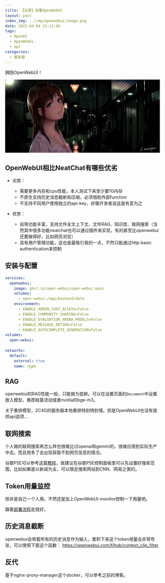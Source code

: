 ```yaml
---
title: 【记录】部署OpenWebUI
layout: post
index_img: ../img/openwebui/image.png
date: 2025-04-04 21:11:45
tags:
  - OpenAI
  - OpenWebUi
  - api
categories:
  - 服务器
---
```


拥抱OpenWebUI！


![](../img/openwebui/image.png)


## OpenWebUI相比NeatChat有哪些优劣
- 劣势：
  - 需要更多内存和cpu性能，本人测试下来至少要1G内存
  - 不原生支持历史消息截断和压缩，必须借助外部function
  - 不支持不同用户使用独立的api-key，好像开发者说这是有意为之

- 优势：
  - 自带功能丰富，支持文件全文上下文、文件RAG、知识库、联网搜索（当然其中很多功能neatchat也可以通过插件来实现，有的甚至比openwebui还要做得好，比如网页浏览）
  - 具有用户管理功能，这也是最吸引我的一点，不然只能通过http basic authentication来控制



## 安装与配置
```yaml
services:
  openwebui:
    image: ghcr.io/open-webui/open-webui:main
    volumes:
      - open-webui:/app/backend/data
    environment:
      - ENABLE_ADMIN_CHAT_ACCESS=False
      - ENABLE_COMMUNITY_SHARING=False
      - ENABLE_EVALUATION_ARENA_MODELS=False
      - ENABLE_MESSAGE_RATING=False
      - ENABLE_AUTOCOMPLETE_GENERATION=False
volumes:
  open-webui:

networks:
  default:
    external: true
    name: ngpm

```

## RAG
openwebui的RAG性能一般，只能做为尝鲜。可以在设置页面的`Document`中设置嵌入模型，推荐硅基流动或者nvidia的bge-m3。

关于重排模型，2C4G的服务器本地重排特别特别慢。但是OpenWebUI也没有提供api选项...


## 联网搜索
个人做的联网搜索再怎么样也很难比过openai和gemini的，很难应用到实际生产中去。而且用多了会出现获取不到网页信息的情况。

谷歌PSE可以参考这篇[教程](https://docs.openwebui.com/tutorials/web-search/google-pse/)，我建议在谷歌PSE控制面板里可以先设置好搜索范围，比如如果是以新闻为主，可以限定搜索网站到CNN、网易之类的。


## Token用量监控
除非是自己一个人用，不然还是加上OpenWebUI-monitor控制一下用量吧。

跟着[部署流程](https://github.com/VariantConst/OpenWebUI-Monitor)走就好。


## 历史消息截断
openwebui会带着所有的历史消息作为输入，累积下来这个token用量会非常夸张，可以使用下面这个函数：
https://openwebui.com/f/hub/context_clip_filter

## 反代
基于nginx-proxy-manager这个docker，可以参考之前的博客。